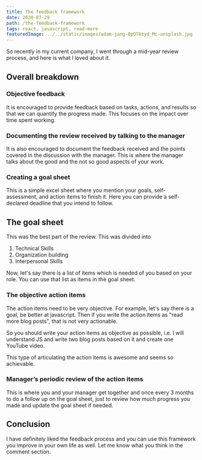```yaml
---
title: The feedback framework
date: 2020-07-29
path: /the-feedback-framework
tags: react, javascript, read-more
featuredImage: ../../static/images/adam-jang-8pOTAtyd_Mc-unsplash.jpg
---
```


So recently in my current company, I went through a mid-year review process, and here is what I loved about it.

## Overall breakdown

### Objective feedback

It is encouraged to provide feedback based on tasks, actions, and results so that we can quantify the progress made. This focuses on the impact over time spent working.

### Documenting the review received by talking to the manager

It is also encouraged to document the feedback received and the points covered in the discussion with the manager. This is where the manager talks about the good and the not so good aspects of your work.

### Creating a goal sheet

This is a simple excel sheet where you mention your goals, self-assessment, and action items to finish it. Here you can provide a self-declared deadline that you intend to follow. 

## The goal sheet

This was the best part of the review. This was divided into 

1. Technical Skills
2. Organization building
3. Interpersonal Skills

Now, let's say there is a list of items which is needed of you based on your role. You can use that list as items in the goal sheet.

### The objective action items

The action items need to be very objective. For example, let's say there is a goal, be better at javascript. Then if you write the action items as "read more blog posts", that is not very actionable. 

So you should write your action items as objective as possible, i.e. I will understand JS and write two blog posts based on it and create one YouTube video. 

This type of articulating the action items is awesome and seems so achievable.

### Manager’s periodic review of the action items

This is where you and your manager get together and once every 3 months to do a follow up on the goal sheet, just to review how much progress you made and update the goal sheet if needed.


## Conclusion

I have definitely liked the feedback process and you can use this framework you improve in your own life as well. Let me know what you think in the comment section.